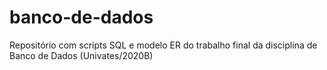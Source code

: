 # banco-de-dados
Repositório com scripts SQL e modelo ER do trabalho final da disciplina de Banco de Dados (Univates/2020B)
